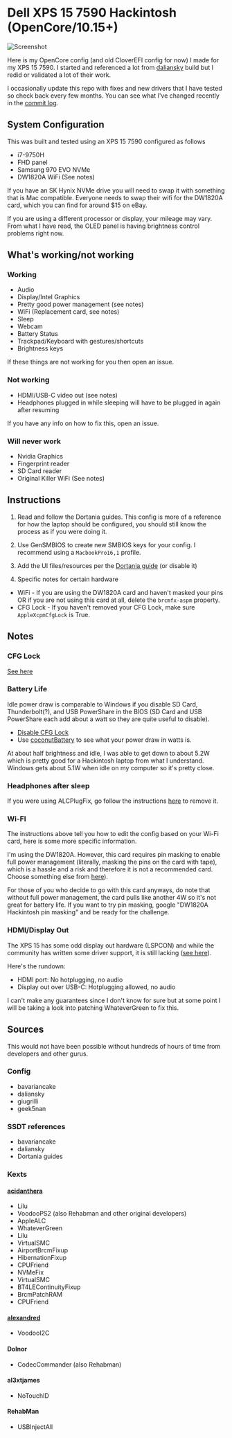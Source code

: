 # Dell XPS 15 7590 Hackintosh (OpenCore/10.15+)

![Screenshot](https://i.imgur.com/5EK9d1x.png)

Here is my OpenCore config (and old CloverEFI config for now) I made for my XPS 15 7590. I started and referenced a lot from [daliansky](https://github.com/daliansky) build but I redid or validated a lot of their work.

I occasionally update this repo with fixes and new drivers that I have tested so check back every few months. You can see what I've changed recently in the [commit log](https://github.com/pmdevita/XPS15-7590-Hackintosh/commits/master).

## System Configuration

This was built and tested using an XPS 15 7590 configured as follows

* i7-9750H
* FHD panel
* Samsung 970 EVO NVMe
* DW1820A WiFi (See notes)

If you have an SK Hynix NVMe drive you will need to swap it with something that is Mac compatible. 
Everyone needs to swap their wifi for the DW1820A card, which you can find for around $15 on eBay.

If you are using a different processor or display, your mileage may vary. From what I have read, the OLED panel 
is having brightness control problems right now.

## What's working/not working

### Working

* Audio
* Display/Intel Graphics
* Pretty good power management (see notes)
* WiFi (Replacement card, see notes)
* Sleep
* Webcam
* Battery Status
* Trackpad/Keyboard with gestures/shortcuts
* Brightness keys

If these things are not working for you then open an issue.

### Not working

* HDMI/USB-C video out (see notes)
* Headphones plugged in while sleeping will have to be plugged in again after resuming

If you have any info on how to fix this, open an issue.

### Will never work

* Nvidia Graphics
* Fingerprint reader
* SD Card reader
* Original Killer WiFi (See notes)

## Instructions

1. Read and follow the Dortania guides. This config is more of a reference for how the laptop should be configured, you should still know the process as if you were doing it.

2. Use GenSMBIOS to create new SMBIOS keys for your config. I recommend using a `MacbookPro16,1` profile.

3. Add the UI files/resources per the [Dortania guide](https://dortania.github.io/OpenCore-Post-Install/cosmetic/gui.html#setting-up-opencore-s-gui) (or disable it)

3. Specific notes for certain hardware

- WiFi - If you are using the DW1820A card and haven't masked your pins OR if you are not using this card at all, delete the `brcmfx-aspm` property.
- CFG Lock - If you haven't removed your CFG Lock, make sure `AppleXcpmCfgLock` is True.

## Notes

### CFG Lock

[See here](https://github.com/pmdevita/XPS15-7590-Hackintosh/issues/2)

### Battery Life

Idle power draw is comparable to Windows if you disable SD Card, Thunderbolt(?), and USB PowerShare in the BIOS (SD Card and USB PowerShare each add about a watt so they are quite useful to disable). 
* [Disable CFG Lock](https://github.com/pmdevita/XPS15-7590-Hackintosh/issues/2)
* Use [coconutBattery](https://www.coconut-flavour.com/coconutbattery/) to see what your power draw in watts is.

At about half brightness and idle, I was able to get down to about 5.2W which is pretty good for a Hackintosh laptop from what I understand. Windows gets about 5.1W when idle on my computer so it's pretty close.

### Headphones after sleep

If you were using ALCPlugFix, go follow the instructions [here](https://github.com/pmdevita/XPS15-7590-Hackintosh/issues/3) to remove it.

### Wi-FI

The instructions above tell you how to edit the config based on your Wi-Fi card, here is some more specific information.

I'm using the DW1820A. However, this card requires pin masking to enable full power management (literally, masking the pins on the card with tape), which is a hassle and a risk and therefore it is not a recommended card. Choose something else from [here](https://dortania.github.io/Wireless-Buyers-Guide/types-of-wireless-card/m2.html)).

For those of you who decide to go with this card anyways, do note that without full power management, the card pulls like another 4W so it's not great for battery life. If you want to try pin masking, google "DW1820A Hackintosh pin masking" and be ready for the challenge.

### HDMI/Display Out

The XPS 15 has some odd display out hardware (LSPCON) and while the community has written some driver support, it is still lacking ([see here](https://github.com/bavariancake/XPS9570-macOS#audio)).

Here's the rundown:

* HDMI port: No hotplugging, no audio
* Display out over USB-C: Hotplugging allowed, no audio

I can't make any guarantees since I don't know for sure but at some point I will be taking a look into patching WhateverGreen to fix this.

## Sources

This would not have been possible without hundreds of hours of time from developers and other gurus.

### Config

* bavariancake
* daliansky
* giugrilli
* geek5nan

### SSDT references

* bavariancake
* daliansky
* Dortania guides

### Kexts

#### [acidanthera](https://github.com/acidanthera)

* Lilu
* VoodooPS2 (also Rehabman and other original developers)
* AppleALC
* WhateverGreen
* Lilu
* VirtualSMC
* AirportBrcmFixup
* HibernationFixup
* CPUFriend
* NVMeFix
* VirtualSMC
* BT4LEContinuityFixup
* BrcmPatchRAM
* CPUFriend

#### [alexandred](https://github.com/alexandred)

* VoodooI2C

#### Dolnor

* CodecCommander (also Rehabman)

#### al3xtjames

* NoTouchID

#### RehabMan

* USBInjectAll


